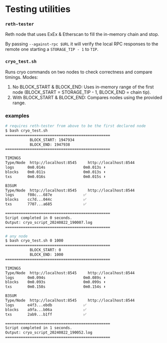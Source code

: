 # Testing utilities

### `reth-tester`
Reth node that uses ExEx & Etherscan to fill the in-memory chain and stop.

By passing  `--against-rpc $URL` it will verify the local RPC responses to the remote one starting a `STORAGE_TIP - 1` to `TIP`.

### `cryo_test.sh`
Runs cryo commands on two nodes to check correctness and compare timings.
Modes:
1) No BLOCK_START & BLOCK_END: Uses in-memory range of the first node (BLOCK_START = STORAGE_TIP - 1, BLOCK_END = chain tip).
2) With BLOCK_START & BLOCK_END: Compares nodes using the provided range.
### examples
```bash
# requires reth-tester from above to be the first declared node
$ bash cryo_test.sh
===============================================
           BLOCK_START: 1947934
           BLOCK_END: 1947938
===============================================

TIMINGS
Type/Node  http://localhost:8545     http://localhost:8544
logs      0m0.014s                 0m0.013s ⬇️
blocks    0m0.011s                 0m0.013s ⬆️
txs       0m0.016s                 0m0.015s ⬇️

B3SUM
Type/Node  http://localhost:8545     http://localhost:8544
logs      f08c...687e              ✅
blocks    cc7d...044c              ✅
txs       7707...a685              ✅

===============================================
Script completed in 0 seconds.
Output: cryo_script_20240822_190007.log
===============================================
```


```bash
# any node 
$ bash cryo_test.sh 0 1000
===============================================
           BLOCK_START: 0
           BLOCK_END: 1000
===============================================

TIMINGS
Type/Node  http://localhost:8545     http://localhost:8544
logs      0m0.094s                 0m0.089s ⬇️
blocks    0m0.093s                 0m0.099s ⬆️
txs       0m0.158s                 0m0.154s ⬇️

B3SUM
Type/Node  http://localhost:8545     http://localhost:8544
logs      e4f3...ebdb              ✅
blocks    a9fa...b06a              ✅
txs       2ab9...b1ff              ✅

===============================================
Script completed in 1 seconds.
Output: cryo_script_20240822_190052.log
===============================================
```
